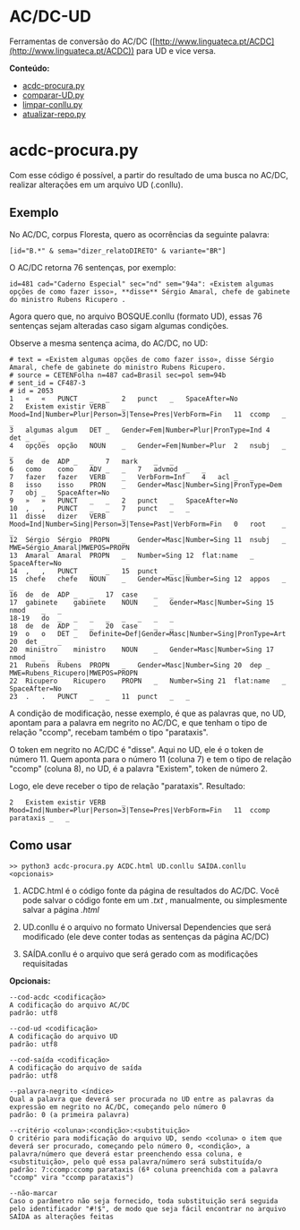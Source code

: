 # AC/DC-UD
Ferramentas de conversão do AC/DC ([http://www.linguateca.pt/ACDC](http://www.linguateca.pt/ACDC)) para UD e vice versa.

**Conteúdo:**

* [acdc-procura.py](#acdc-procurapy)
* [comparar-UD.py](#comparar-UDpy)
* [limpar-conllu.py](#limpar-conllupy)
* [atualizar-repo.py](#atualizar-repopy)

# acdc-procura.py

Com esse código é possível, a partir do resultado de uma busca no AC/DC, realizar alterações em um arquivo UD (.conllu).

## Exemplo

No AC/DC, corpus Floresta, quero as ocorrências da seguinte palavra:

    [id="B.*" & sema="dizer_relatoDIRETO" & variante="BR"]

O AC/DC retorna 76 sentenças, por exemplo:

    id=481 cad="Caderno Especial" sec="nd" sem="94a": «Existem algumas opções de como fazer isso», **disse** Sérgio Amaral, chefe de gabinete do ministro Rubens Ricupero .

Agora quero que, no arquivo BOSQUE.conllu (formato UD), essas 76 sentenças sejam alteradas caso sigam algumas condições.

Observe a mesma sentença acima, do AC/DC, no UD:

    # text = «Existem algumas opções de como fazer isso», disse Sérgio Amaral, chefe de gabinete do ministro Rubens Ricupero.
    # source = CETENFolha n=487 cad=Brasil sec=pol sem=94b
    # sent_id = CF487-3
    # id = 2053
    1	«	«	PUNCT	_	_	2	punct	_	SpaceAfter=No
    2	Existem	existir	VERB	_	Mood=Ind|Number=Plur|Person=3|Tense=Pres|VerbForm=Fin	11	ccomp	_	_
    3	algumas	algum	DET	_	Gender=Fem|Number=Plur|PronType=Ind	4	det	_	_
    4	opções	opção	NOUN	_	Gender=Fem|Number=Plur	2	nsubj	_	_
    5	de	de	ADP	_	_	7	mark	_	_
    6	como	como	ADV	_	_	7	advmod	_	_
    7	fazer	fazer	VERB	_	VerbForm=Inf	4	acl	_	_
    8	isso	isso	PRON	_	Gender=Masc|Number=Sing|PronType=Dem	7	obj	_	SpaceAfter=No
    9	»	»	PUNCT	_	_	2	punct	_	SpaceAfter=No
    10	,	,	PUNCT	_	_	7	punct	_	_
    11	disse	dizer	VERB	_	Mood=Ind|Number=Sing|Person=3|Tense=Past|VerbForm=Fin	0	root	_	_
    12	Sérgio	Sérgio	PROPN	_	Gender=Masc|Number=Sing	11	nsubj	_	MWE=Sérgio_Amaral|MWEPOS=PROPN
    13	Amaral	Amaral	PROPN	_	Number=Sing	12	flat:name	_	SpaceAfter=No
    14	,	,	PUNCT	_	_	15	punct	_	_
    15	chefe	chefe	NOUN	_	Gender=Masc|Number=Sing	12	appos	_	_
    16	de	de	ADP	_	_	17	case	_	_
    17	gabinete	gabinete	NOUN	_	Gender=Masc|Number=Sing	15	nmod	_	_
    18-19	do	_	_	_	_	_	_	_	_
    18	de	de	ADP	_	_	20	case	_	_
    19	o	o	DET	_	Definite=Def|Gender=Masc|Number=Sing|PronType=Art	20	det	_	_
    20	ministro	ministro	NOUN	_	Gender=Masc|Number=Sing	17	nmod	_	_
    21	Rubens	Rubens	PROPN	_	Gender=Masc|Number=Sing	20	dep	_	MWE=Rubens_Ricupero|MWEPOS=PROPN
    22	Ricupero	Ricupero	PROPN	_	Number=Sing	21	flat:name	_	SpaceAfter=No
    23	.	.	PUNCT	_	_	11	punct	_	_
    
A condição de modificação, nesse exemplo, é que as palavras que, no UD, apontam para a palavra em negrito no AC/DC, e que tenham o tipo de relação "ccomp", recebam também o tipo "parataxis".

O token em negrito no AC/DC é "disse". Aqui no UD, ele é o token de número 11. Quem aponta para o número 11 (coluna 7) e tem o tipo de relação "ccomp" (coluna 8), no UD, é a palavra "Existem", token de número 2.

Logo, ele deve receber o tipo de relação "parataxis". Resultado:

    2	Existem	existir	VERB	_	Mood=Ind|Number=Plur|Person=3|Tense=Pres|VerbForm=Fin	11	ccomp parataxis	_	_
    
## Como usar

    >> python3 acdc-procura.py ACDC.html UD.conllu SAÍDA.conllu <opcionais>
    
1) ACDC.html é o código fonte da página de resultados do AC/DC. Você pode salvar o código fonte em um *.txt* , manualmente, ou simplesmente salvar a página *.html*

2) UD.conllu é o arquivo no formato Universal Dependencies que será modificado (ele deve conter todas as sentenças da página AC/DC)

3) SAÍDA.conllu é o arquivo que será gerado com as modificações requisitadas

**Opcionais:**

    --cod-acdc <codificação>
    A codificação do arquivo AC/DC
    padrão: utf8
    
    --cod-ud <codificação>
    A codificação do arquivo UD
    padrão: utf8
    
    --cod-saída <codificação>
    A codificação do arquivo de saída
    padrão: utf8
    
    --palavra-negrito <índice>
    Qual a palavra que deverá ser procurada no UD entre as palavras da expressão em negrito no AC/DC, começando pelo número 0
    padrão: 0 (a primeira palavra)
    
    --critério <coluna>:<condição>:<substituição>
    O critério para modificação do arquivo UD, sendo <coluna> o item que deverá ser procurado, começando pelo número 0, <condição>, a palavra/número que deverá estar preenchendo essa coluna, e <substituição>, pelo quê essa palavra/número será substituída/o
    padrão: 7:ccomp:ccomp parataxis (6ª coluna preenchida com a palavra "ccomp" vira "ccomp parataxis")
    
    --não-marcar
    Caso o parâmetro não seja fornecido, toda substituição será seguida pelo identificador "#!$", de modo que seja fácil encontrar no arquivo SAÍDA as alterações feitas

